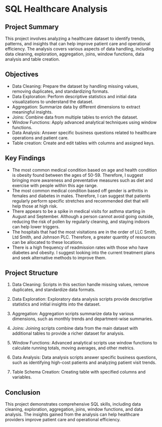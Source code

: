 # **SQL Healthcare Analysis** 

## **Project Summary** <br />
This project involves analyzing a healthcare dataset to identify trends, patterns, and insights that can help improve patient care and operational efficiency. The analysis covers various aspects of data handling, including data cleaning, exploration, aggregation, joins, window functions, data analysis and table creation.

## **Objectives** <br />
- Data Cleaning: Prepare the dataset by handling missing values, removing duplicates, and standardizing formats. <br />
- Data Exploration: Perform descriptive statistics and initial data visualizations to understand the dataset. <br />
- Aggregation: Summarize data by different dimensions to extract meaningful insights. <br />
- Joins: Combine data from multiple tables to enrich the dataset. <br />
- Window Functions: Apply advanced analytical techniques using window functions. <br />
- Data Analysis: Answer specific business questions related to healthcare operations and patient care. <br />
- Table creation: Create and edit tables with columns and assigned keys. 

## **Key Findings** <br />
- The most common medical condition based on age and health condition is obesity found between the ages of 50-59. Therefore, I suggest bringing more awareness and preventative measures such as diet and exercise with people within this age range.
- The most common medical condition based off gender is arthritis in females and diabetes in males. Therefore, I can suggest that patients regularly perform specific stretches and recommended diet that will help those at high risk.
- There appears to be a spike in medical visits for asthma starting in August and September. Although a person cannot avoid going outside, reducing the risk of pollen by regularly cleaning, and staying indoors can help lower triggers.
- The hospitals that had the most visitations are in the order of LLC Smith, Ltd Smith, and Johnson PLC. Therefore, a greater quantity of resources can be allocated to these locations.
- There is a high frequency of readmission rates with those who have diabetes and obesity. I suggest looking into the current treatment plans and seek alternative methods to improve them. 

## **Project Structure** <br />
1. Data Cleaning: Scripts in this section handle missing values, remove duplicates, and standardize data formats.

2. Data Exploration: Exploratory data analysis scripts provide descriptive statistics and initial insights into the dataset.

3. Aggregation: Aggregation scripts summarize data by various dimensions, such as monthly trends and department-wise summaries.

4. Joins: Joining scripts combine data from the main dataset with additional tables to provide a richer dataset for analysis.

5. Window Functions: Advanced analytical scripts use window functions to calculate running totals, moving averages, and other metrics.

6. Data Analysis: Data analysis scripts answer specific business questions, such as identifying high-cost patients and analyzing patient visit trends.

7. Table Schema Creation: Creating table with specified columns and variables. 

## **Conclusion** <br />
This project demonstrates comprehensive SQL skills, including data cleaning, exploration, aggregation, joins, window functions, and data analysis. The insights gained from the analysis can help healthcare providers improve patient care and operational efficiency.
